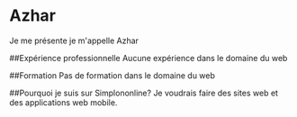# Azhar
Je me présente je m'appelle Azhar

##Expérience professionnelle
Aucune expérience dans le domaine du web

##Formation
Pas de formation dans le domaine du web

##Pourquoi je suis sur Simplononline?
Je voudrais faire des sites web et des applications web mobile.